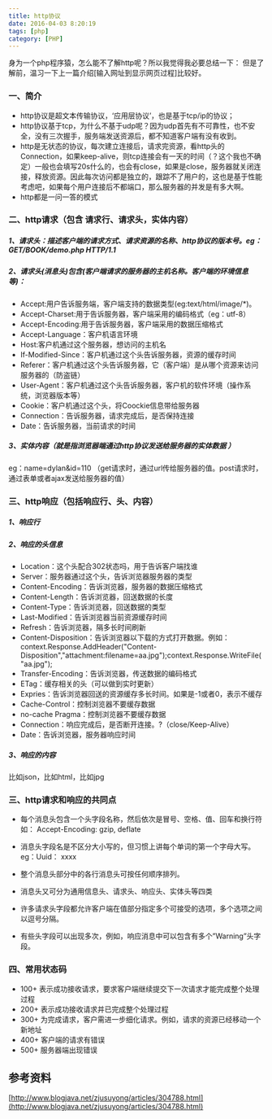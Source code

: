 ```yaml
---
title: http协议
date: 2016-04-03 8:20:19
tags: [php]
category: [PHP]
---
```

身为一个php程序猿，怎么能不了解http呢？所以我觉得我必要总结一下：
但是了解前，温习一下上一篇介绍[输入网址到显示网页过程]比较好。
<!--more-->
### 一、简介
- http协议是超文本传输协议，‘应用层协议’，也是基于tcp/ip的协议；
- http协议基于tcp，为什么不基于udp呢？因为udp首先有不可靠性，也不安全，没有三次握手，服务端发送资源后，都不知道客户端有没有收到。
- http是无状态的协议，每次建立连接后，请求完资源，看http头的Connection，如果keep-alive，则tcp连接会有一天的时间（？这个我也不确定）一般也会填写20s什么的，也会有close，如果是close，服务器就关闭连接，释放资源。因此每次访问都是独立的，跟踪不了用户的，这也是基于性能考虑吧，如果每个用户连接后不都端口，那么服务器的并发是有多大啊。
- http都是一问一答的模式
 
### 二、http请求（包含 请求行、请求头，实体内容）
##### 1、请求头：描述客户端的请求方式、请求资源的名称、http协议的版本号。eg：GET/BOOK/demo.php HTTP/1.1
##### 2、请求头(消息头)包含(客户端请求的服务器的主机名称。客户端的环境信息等)：
- Accept:用户告诉服务端，客户端支持的数据类型(eg:text/html/image/*)。
- Accept-Charset:用于告诉服务器，客户端采用的编码格式（eg：utf-8）
- Accept-Encoding:用于告诉服务器，客户端采用的数据压缩格式
- Accept-Language：客户机语言环境
- Host:客户机通过这个服务器，想访问的主机名
- If-Modified-Since：客户机通过这个头告诉服务器，资源的缓存时间
- Referer：客户机通过这个头告诉服务器，它（客户端）是从哪个资源来访问服务器的（防盗链）
- User-Agent：客户机通过这个头告诉服务器，客户机的软件环境（操作系统，浏览器版本等）
- Cookie：客户机通过这个头，将Coockie信息带给服务器
- Connection：告诉服务器，请求完成后，是否保持连接
- Date：告诉服务器，当前请求的时间
 
##### 3、实体内容（就是指浏览器端通过http协议发送给服务器的实体数据 ）
eg：name=dylan&id=110 （get请求时，通过url传给服务器的值。post请求时，通过表单或者ajax发送给服务器的值）
### 三、http响应（包括响应行、头、内容）
##### 1、响应行
##### 2、响应的头信息
- Location：这个头配合302状态吗，用于告诉客户端找谁
- Server：服务器通过这个头，告诉浏览器服务器的类型
- Content-Encoding：告诉浏览器，服务器的数据压缩格式
- Content-Length：告诉浏览器，回送数据的长度
- Content-Type：告诉浏览器，回送数据的类型
- Last-Modified：告诉浏览器当前资源缓存时间
- Refresh：告诉浏览器，隔多长时间刷新
- Content-Disposition：告诉浏览器以下载的方式打开数据。例如：context.Response.AddHeader("Content-Disposition","attachment:filename=aa.jpg");context.Response.WriteFile("aa.jpg");
- Transfer-Encoding：告诉浏览器，传送数据的编码格式
- ETag：缓存相关的头（可以做到实时更新）
- Expries：告诉浏览器回送的资源缓存多长时间。如果是-1或者0，表示不缓存
- Cache-Control：控制浏览器不要缓存数据
- no-cache Pragma：控制浏览器不要缓存数据
- Connection：响应完成后，是否断开连接。?（close/Keep-Alive）
- Date：告诉浏览器，服务器响应时间
##### 3、响应的内容
比如json，比如html，比如jpg
 
### 三、http请求和响应的共同点
- 每个消息头包含一个头字段名称，然后依次是冒号、空格、值、回车和换行符如： Accept-Encoding: gzip, deflate
 
- 消息头字段名是不区分大小写的，但习惯上讲每个单词的第一个字母大写。 eg：Uuid： xxxx
- 整个消息头部分中的各行消息头可按任何顺序排列。
- 消息头又可分为通用信息头、请求头、响应头、实体头等四类
- 许多请求头字段都允许客户端在值部分指定多个可接受的选项，多个选项之间以逗号分隔。
- 有些头字段可以出现多次，例如，响应消息中可以包含有多个”Warning”头字段。
 
### 四、常用状态码
- 100+ 表示成功接收请求，要求客户端继续提交下一次请求才能完成整个处理过程
- 200+ 表示成功接收请求并已完成整个处理过程
- 300+ 为完成请求，客户需进一步细化请求。例如，请求的资源已经移动一个新地址
- 400+ 客户端的请求有错误
- 500+ 服务器端出现错误
 
## 参考资料
[http://www.blogjava.net/zjusuyong/articles/304788.html](http://www.blogjava.net/zjusuyong/articles/304788.html)